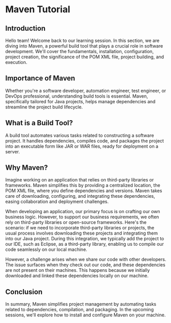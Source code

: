 # Maven Tutorial

## Introduction

Hello team! Welcome back to our learning session. In this section, we are diving into Maven, a powerful build tool that plays a crucial role in software development. We'll cover the fundamentals, installation, configuration, project creation, the significance of the POM XML file, project building, and execution.

## Importance of Maven

Whether you're a software developer, automation engineer, test engineer, or DevOps professional, understanding build tools is essential. Maven, specifically tailored for Java projects, helps manage dependencies and streamline the project build lifecycle.

## What is a Build Tool?

A build tool automates various tasks related to constructing a software project. It handles dependencies, compiles code, and packages the project into an executable form like JAR or WAR files, ready for deployment on a server.

## Why Maven?

Imagine working on an application that relies on third-party libraries or frameworks. Maven simplifies this by providing a centralized location, the POM XML file, where you define dependencies and versions. Maven takes care of downloading, configuring, and integrating these dependencies, easing collaboration and deployment challenges.

When developing an application, our primary focus is on crafting our own business logic. However, to support our business requirements, we often rely on third-party libraries or open-source frameworks.
Here's the scenario: if we need to incorporate third-party libraries or projects, the usual process involves downloading these projects and integrating them into our Java project. During this integration, we typically add the project to our IDE, such as Eclipse, as a third-party library, enabling us to compile our code seamlessly on our local machine.

However, a challenge arises when we share our code with other developers. The issue surfaces when they check out our code, and these dependencies are not present on their machines. This happens because we initially downloaded and linked these dependencies locally on our machine.


## Conclusion

In summary, Maven simplifies project management by automating tasks related to dependencies, compilation, and packaging. In the upcoming sessions, we'll explore how to install and configure Maven on your machine.


